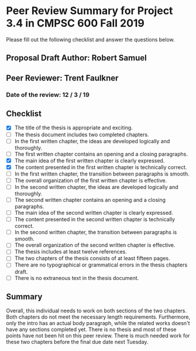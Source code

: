# Peer Review Summary for Project 3.4 in CMPSC 600 Fall 2019

Please fill out the following checklist and answer the questions below.

## Proposal Draft Author: Robert Samuel
## Peer Reviewer: Trent Faulkner
### Date of the review: 12 / 3 / 19

## Checklist
- [X] The title of the thesis is appropriate and exciting.
- [ ] The thesis document includes two completed chapters.
- [ ] In the first written chapter, the ideas are developed logically and thoroughly.
- [ ] The first written chapter contains an opening and a closing paragraphs.
- [X] The main idea of the first written chapter is clearly expressed.
- [X] The content presented in the first written chapter is technically correct.
- [ ] In the first written chapter, the transition between paragraphs is smooth.
- [ ] The overall organization of the first written chapter is effective.
- [ ] In the second written chapter, the ideas are developed logically and thoroughly.
- [ ] The second written chapter contains an opening and a closing paragraphs.
- [ ] The main idea of the second written chapter is clearly expressed.
- [ ] The content presented in the second written chapter is technically correct.
- [ ] In the second written chapter, the transition between paragraphs is smooth.
- [ ] The overall organization of the second written chapter is effective.
- [ ] The thesis includes at least twelve references.
- [ ] The two chapters of the thesis consists of at least fifteen pages.
- [ ] There are no typographical or grammatical errors in the thesis chapters draft.
- [ ] There is no extraneous text in the thesis document.

## Summary

Overall, this individual needs to work on both sections of the two chapters. Both chapters do not meet the necessary length requirements. Furthermore, only the intro has an actual body paragraph, while the related works doesn't have any sections completed yet. There is no thesis and most of these points have not been hit on this peer review. There is much needed work for these two chapters before the final due date next Tuesday.
